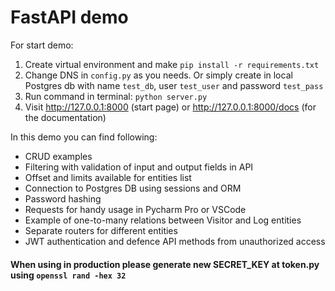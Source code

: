 # FastAPI demo

For start demo:
1. Create virtual environment and make `pip install -r requirements.txt`
2. Change DNS in `config.py` as you needs. Or simply create in local Postgres db with name `test_db`, user `test_user` and password `test_pass`
3. Run command in terminal: `python server.py`
4. Visit http://127.0.0.1:8000 (start page) or http://127.0.0.1:8000/docs (for the documentation)

In this demo you can find following:
- CRUD examples
- Filtering with validation of input and output fields in API
- Offset and limits available for entities list
- Connection to Postgres DB using sessions and ORM
- Password hashing
- Requests for handy usage in Pycharm Pro or VSCode
- Example of one-to-many relations between Visitor and Log entities
- Separate routers for different entities 
- JWT authentication and defence API methods from unauthorized access

#### When using in production please generate new SECRET_KEY at token.py using `openssl rand -hex 32`